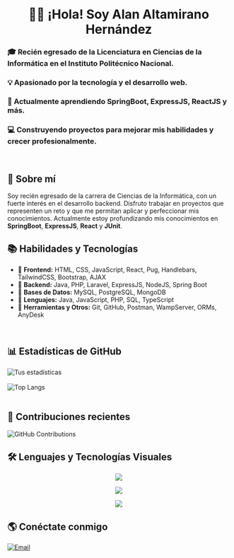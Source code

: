 <h1 align="center">👨‍🎓 ¡Hola! Soy Alan Altamirano Hernández</h1>
<h3>🎓 Recién egresado de la Licenciatura en Ciencias de la Informática en el Instituto Politécnico Nacional.</h3> 
<h3>💡 Apasionado por la tecnología y el desarrollo web.</h3>
<h3>🚀 Actualmente aprendiendo SpringBoot, ExpressJS, ReactJS y más.</h3>
<h3>💻 Construyendo proyectos para mejorar mis habilidades y crecer profesionalmente.</h3><br>


## 📝 Sobre mí  
Soy recién egresado de la carrera de Ciencias de la Informática, con un fuerte interés en el desarrollo backend. Disfruto trabajar en proyectos que representen un reto y que me permitan aplicar y perfeccionar mis conocimientos. Actualmente estoy profundizando mis conocimientos en **SpringBoot**, **ExpressJS**, **React** y **JUnit**.
<br>

## 📚 Habilidades y Tecnologías

- 🔹 **Frontend:** HTML, CSS, JavaScript, React, Pug, Handlebars, TailwindCSS, Bootstrap, AJAX
- 🔹 **Backend:** Java, PHP, Laravel, ExpressJS, NodeJS, Spring Boot
- 🔹 **Bases de Datos:** MySQL, PostgreSQL, MongoDB
- 🔹 **Lenguajes:** Java, JavaScript, PHP, SQL, TypeScript
- 🔹 **Herramientas y Otros:** Git, GitHub, Postman, WampServer, ORMs, AnyDesk
<br>

## 📊 Estadísticas de GitHub  
![Tus estadísticas](https://github-readme-stats.vercel.app/api?username=AlanAltamiranoH1504&show_icons=true&theme=merko)
<br><br>
![Top Langs](https://github-readme-stats.vercel.app/api/top-langs/?username=AlanAltamiranoH1504&layout=compact&theme=merko)  
<br>

## 📅 Contribuciones recientes  
![GitHub Contributions](https://github-readme-streak-stats.herokuapp.com/?user=AlanAltamiranoH1504&theme=merko)

## 🛠️ Lenguajes y Tecnologías Visuales
<!--tech stack icons-->

<p align="center">
  <a href="https://skillicons.dev">
    <img src="https://skillicons.dev/icons?i=java,spring,nodejs,express,js,react,ts,php,laravel" />
  </a>
</p>

<p align="center">
  <a href="https://skillicons.dev">
    <img src="https://skillicons.dev/icons?i=mysql,postgres,mongodb,pug,bootstrap,tailwind,sequelize,hibernate" />
  </a>
</p>

<p align="center">
  <a href="https://skillicons.dev">
    <img src="https://skillicons.dev/icons?i=git,github,postman,vscode,idea,phpstorm,webstorm" />
  </a>
</p>

## 🌎 Conéctate conmigo  
[![Email](https://img.shields.io/badge/Email-D14836?style=for-the-badge&logo=gmail&logoColor=white)](mailto:altamiranohernandezalan@gmail.com)  

